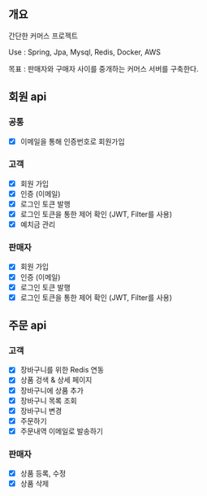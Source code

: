 ## 개요
간단한 커머스 프로젝트

Use : Spring, Jpa, Mysql, Redis, Docker, AWS

목표 : 판매자와 구매자 사이를 중개하는 커머스 서버를 구축한다.

## 회원 api
### 공통
- [x] 이메일을 통해 인증번호로 회원가입

### 고객
- [x] 회원 가입
- [x] 인증 (이메일)
- [x] 로그인 토큰 발행
- [x] 로그인 토큰을 통한 제어 확인 (JWT, Filter를 사용)
- [x] 예치금 관리

### 판매자
- [x] 회원 가입
- [x] 인증 (이메일)
- [x] 로그인 토큰 발행
- [x] 로그인 토큰을 통한 제어 확인 (JWT, Filter를 사용)

## 주문 api

### 고객
- [x] 장바구니를 위한 Redis 연동
- [x] 상품 겅색 & 상세 페이지
- [x] 장바구니에 상품 추가
- [x] 장바구니 목록 조회
- [x] 장바구니 변경
- [x] 주문하기
- [x] 주문내역 이메일로 발송하기

### 판매자
- [x] 상품 등록, 수정
- [x] 상품 삭제